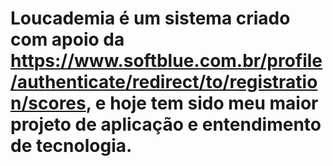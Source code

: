 # Loucademia é um sistema criado com apoio da https://www.softblue.com.br/profile/authenticate/redirect/to/registration/scores, e hoje tem sido meu maior projeto de aplicação e entendimento de tecnologia.
